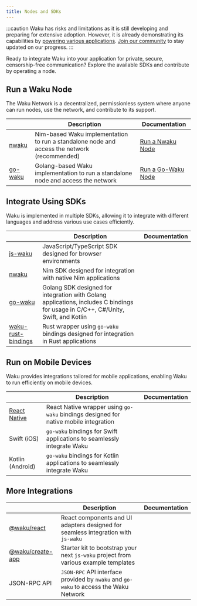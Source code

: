 ```yaml
---
title: Nodes and SDKs
---
```


:::caution
Waku has risks and limitations as it is still developing and preparing for extensive adoption. However, it is already demonstrating its capabilities by [powering various applications](/powered-by-waku). [Join our community](/community) to stay updated on our progress.
:::

Ready to integrate Waku into your application for private, secure, censorship-free communication? Explore the available SDKs and contribute by operating a node.

## Run a Waku Node

The Waku Network is a decentralized, permissionless system where anyone can run nodes, use the network, and contribute to its support.

| | Description | Documentation |
| - | - | - |
| [nwaku](https://github.com/waku-org/nwaku) | Nim-based Waku implementation to run a standalone node and access the network (recommended) | [Run a Nwaku Node](/guides/run-nwaku-node) |
| [go-waku](https://github.com/waku-org/go-waku) | Golang-based Waku implementation to run a standalone node and access the network | [Run a Go-Waku Node](https://github.com/waku-org/go-waku/tree/master/docs/operators) |

## Integrate Using SDKs

Waku is implemented in multiple SDKs, allowing it to integrate with different languages and address various use cases efficiently.

| | Description | Documentation |
| - | - | - |
| [js-waku](https://github.com/waku-org/js-waku) | JavaScript/TypeScript SDK designed for browser environments | |
| [nwaku](https://github.com/waku-org/nwaku) | Nim SDK designed for integration with native Nim applications | |
| [go-waku](https://github.com/waku-org/go-waku) | Golang SDK designed for integration with Golang applications, includes C bindings for usage in C/C++, C#/Unity, Swift, and Kotlin | |
| [waku-rust-bindings](https://github.com/waku-org/waku-rust-bindings) | Rust wrapper using `go-waku` bindings designed for integration in Rust applications | |

## Run on Mobile Devices

Waku provides integrations tailored for mobile applications, enabling Waku to run efficiently on mobile devices.

| | Description | Documentation |
| - | - | - |
| [React Native](https://github.com/waku-org/waku-react-native) | React Native wrapper using `go-waku` bindings designed for native mobile integration | |
| Swift (iOS) | `go-waku` bindings for Swift applications to seamlessly integrate Waku | |
| Kotlin (Android) | `go-waku` bindings for Kotlin applications to seamlessly integrate Waku | |

## More Integrations

| | Description | Documentation |
| - | - | - |
| [@waku/react](https://www.npmjs.com/package/@waku/react) | React components and UI adapters designed for seamless integration with `js-waku` | |
| [@waku/create-app](https://www.npmjs.com/package/@waku/create-app) | Starter kit to bootstrap your next `js-waku` project from various example templates | |
| JSON-RPC API | `JSON-RPC` API interface provided by `nwaku` and `go-waku` to access the Waku Network | |